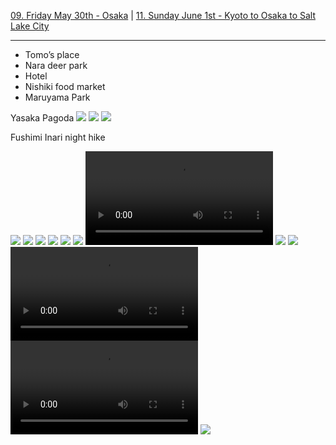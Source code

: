 [09. Friday May 30th - Osaka](09.%20Friday%20May%2030th%20-%20Osaka.md) | [11. Sunday June 1st - Kyoto to Osaka to Salt Lake City](11.%20Sunday%20June%201st%20-%20Kyoto%20to%20Osaka%20to%20Salt%20Lake%20City.md)

---

- Tomo’s place
- Nara deer park
- Hotel
- Nishiki food market
- Maruyama Park

Yasaka Pagoda
![](IMG_0005.jpeg)
![](IMG_0003.jpeg)
![](IMG_9995.jpeg)


Fushimi Inari night hike

![](IMG_0079.jpeg)
![](IMG_0063.jpeg)
![](IMG_0062.jpeg)
![](IMG_0025.jpeg)
![](IMG_0059.jpeg)
![](IMG_0049.jpeg)
![](IMG_0043.mov)
![](IMG_0040.jpeg)
![](IMG_0039.jpeg)
![](IMG_0030.mov)
![](IMG_0026.mov)
![](IMG_0064.jpeg)